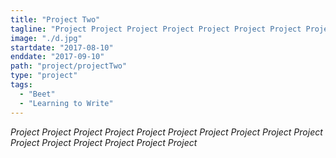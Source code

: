```yaml
---
title: "Project Two"
tagline: "Project Project Project Project Project Project Project Project Project Project Project Project Project Project Project Project "
image: "./d.jpg"
startdate: "2017-08-10"
enddate: "2017-09-10"
path: "project/projectTwo"
type: "project"
tags:
  - "Beet"
  - "Learning to Write"
---
```


_Project Project Project Project Project Project Project Project Project Project Project Project Project Project Project Project_
